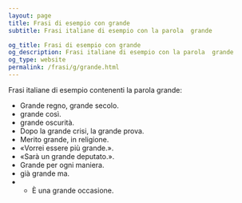 ```yaml
---
layout: page
title: Frasi di esempio con grande 
subtitle: Frasi italiane di esempio con la parola  grande

og_title: Frasi di esempio con grande 
og_description: Frasi italiane di esempio con la parola  grande
og_type: website
permalink: /frasi/g/grande.html
---
```


Frasi italiane di esempio contenenti la parola grande:


- Grande regno, grande secolo.
- grande così.
- grande oscurità.
- Dopo la grande crisi, la grande prova.
- Merito grande, in religione.
- «Vorrei essere più grande.».
- «Sarà un grande deputato.».
- Grande per ogni maniera.
- già grande ma.
- - È una grande occasione.
